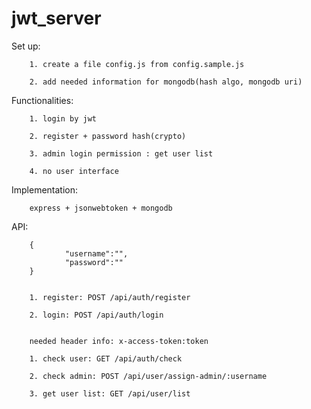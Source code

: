 # jwt_server


Set up:

        1. create a file config.js from config.sample.js

        2. add needed information for mongodb(hash algo, mongodb uri)

Functionalities:

        1. login by jwt 

        2. register + password hash(crypto)

        3. admin login permission : get user list

        4. no user interface


Implementation:

        express + jsonwebtoken + mongodb


API:

        {
                "username":"",
                "password":""
        }
        
        
        1. register: POST /api/auth/register

        2. login: POST /api/auth/login


        needed header info: x-access-token:token

        1. check user: GET /api/auth/check 

        2. check admin: POST /api/user/assign-admin/:username

        3. get user list: GET /api/user/list

